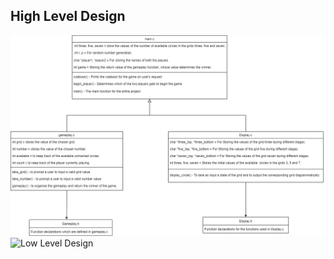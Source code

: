 ## High Level Design

![High Level Design](/6_ImagesAndVideos/image.png)
![Low Level Design]("/6_ImagesAndVideos/low_level.png")